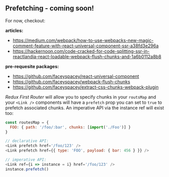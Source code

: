 ## Prefetching - coming soon!

For now, checkout:

**articles:**

- https://medium.com/webpack/how-to-use-webpacks-new-magic-comment-feature-with-react-universal-component-ssr-a38fd3e296a
- https://hackernoon.com/code-cracked-for-code-splitting-ssr-in-reactlandia-react-loadable-webpack-flush-chunks-and-1a6b0112a8b8

**pre-requesite packages:**
- https://github.com/faceyspacey/react-universal-component
- https://github.com/faceyspacey/webpack-flush-chunks
- https://github.com/faceyspacey/extract-css-chunks-webpack-plugin

*Redux First Router* will allow you to specify chunks in your `routsMap` and your `<Link />` components will have a `prefetch` prop you can set to `true` to prefetch associated chunks. An imperative API via the instance ref will exist too: 

```js
const routesMap = {
  FOO: { path: '/foo/:bar', chunks: [import('./Foo')] }
}

// declarative API:
<Link prefetch href='/foo/123' />
<Link prefetch href={{ type: 'FOO', payload: { bar: 456 } }} />

// imperative API: 
<Link ref={i => instance = i} href='/foo/123' />
instance.prefetch()
```
